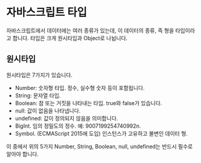 # 자바스크립트 타입
자바스크립트에서 데이터에는 여러 종류가 있는데, 이 데이터의 종류, 즉 형을 타입이라고 합니다.
타입은 크게 원시타입과 Object로 나뉩니다.

## 원시타입
원시타입은 7가지가 있습니다.
- Number: 숫자형 타입. 정수, 실수형 숫자 등이 포함됩니다.
- String: 문자열 타입.
- Boolean: 참 또는 거짓을 나타내는 타입. true와 false가 있습니다.
- null: 값이 없음을 나타냅니다.
- undefined: 값이 정의되지 않음을 의미합니다.
- BigInt. 임의 정밀도의 정수. 예: 9007199254740992n.
- Symbol. (ECMAScript 2015에 도입) 인스턴스가 고유하고 불변인 데이터 형.

이 중에서 위의 5가지 Number, String, Boolean, null, undefined는 반드시 필수로 알아야 합니다.
